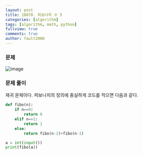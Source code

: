 ```yaml
---
layout: post
title: 10870. 피보나치 수 5
categories: [algorithm]
tags: [algorithm, math, python]
fullview: true
comments: true
author: fault2000
---
```

<h3>문제</h3>

![image](https://user-images.githubusercontent.com/73513005/148476913-cede4f52-87ac-4ce5-a950-beea3e61f3d4.png)

<h3>문제 풀이</h3>

재귀 문제이다. 피보나치의 정의에 충실하게 코드를 적으면 다음과 같다.

```python
def fibo(n):
    if n==0:
        return 0
    elif n==1:
        return 1
    else:
        return fibo(n-2)+fibo(n-1)

a = int(input())
print(fibo(a))
```